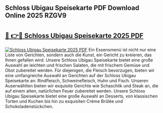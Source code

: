 ## Schloss Ubigau Speisekarte PDF Download Online 2025 RZGV9

# <h2><a href="http://gc9vmbt.nevu.top/?p=Schloss+Ubigau+Speisekarte">🔗 👉🔴 Schloss Ubigau Speisekarte 2025 PDF</a></h2>

[![Schloss Ubigau Speisekarte 2025 PDF](https://i.imgur.com/dBaPXMq.png)](http://gc9vmbt.nevu.top/?p=Schloss+Ubigau+Speisekarte)
Ein Essensmenü ist nicht nur eine Liste von Gerichten, sondern auch die Kunst, ein Gericht zu kreieren, das Ihnen gefallen wird. Unsere Schloss Ubigau Speisekarte bietet eine große Auswahl an leichten und frischen Salaten, die mit frischem Gemüse und Obst zubereitet werden. Für diejenigen, die Fleisch bevorzugen, bieten wir eine umfangreiche Auswahl an Gerichten auf der Schloss Ubigau Speisekarte an: Rindfleisch, Schweinefleisch, Huhn und Fisch. Unseren Auserwählten bieten wir exquisite Gerichte wie Schaschlik und Steak an, die auf einem alten, natürlichen Feuer zubereitet werden. Unsere Schloss Ubigau Speisekarte bietet eine große Auswahl an Desserts, von klassischen Torten und Kuchen bis hin zu exquisiten Crème Brûlée und Schokoladenstückchen.
